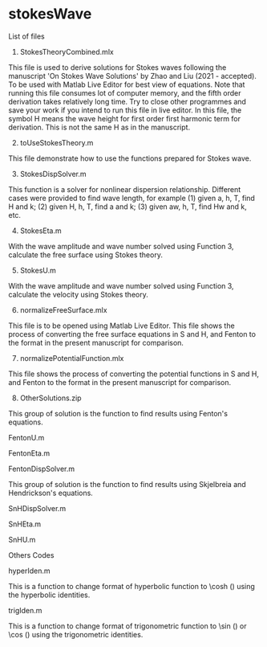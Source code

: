 # stokesWave
List of files 

1. StokesTheoryCombined.mlx 

This file is used to derive solutions for Stokes waves following the manuscript 'On Stokes Wave Solutions' by Zhao and Liu (2021 - accepted). To be used with Matlab Live Editor for best view of equations. Note that running this file consumes lot of computer memory, and the fifth order derivation takes relatively long time. Try to close other programmes and save your work if you intend to run this file in live editor. In this file, the symbol H means the wave height for first order first harmonic term for derivation. This is not the same H as in the manuscript. 

2. toUseStokesTheory.m 

This file demonstrate how to use the functions prepared for Stokes wave.

3. StokesDispSolver.m 

This function is a solver for nonlinear dispersion relationship. Different cases were provided to find wave length, for example (1) given a, h, T, find H and k; (2) given H, h, T, find a and k; (3) given aw, h, T, find Hw and k, etc.

4. StokesEta.m 

With the wave amplitude and wave number solved using Function 3, calculate the free surface using Stokes theory.

5. StokesU.m

With the wave amplitude and wave number solved using Function 3, calculate the velocity using Stokes theory.

6. normalizeFreeSurface.mlx

This file is to be opened using Matlab Live Editor. This file shows the process of converting the free surface equations in S and H, and Fenton to the format in the present manuscript for comparison. 

7. normalizePotentialFunction.mlx

This file shows the process of converting the potential functions in S and H, and Fenton to the format in the present manuscript for comparison. 

8. OtherSolutions.zip

This group of solution is the function to find results using Fenton's equations.

FentonU.m

FentonEta.m

FentonDispSolver.m

This group of solution is the function to find results using Skjelbreia and Hendrickson's equations.

SnHDispSolver.m

SnHEta.m

SnHU.m

Others Codes

hyperIden.m

This is a function to change format of hyperbolic function to \cosh () using the hyperbolic identities.

trigIden.m

This is a function to change format of trigonometric function to \sin () or \cos () using the trigonometric identities.

